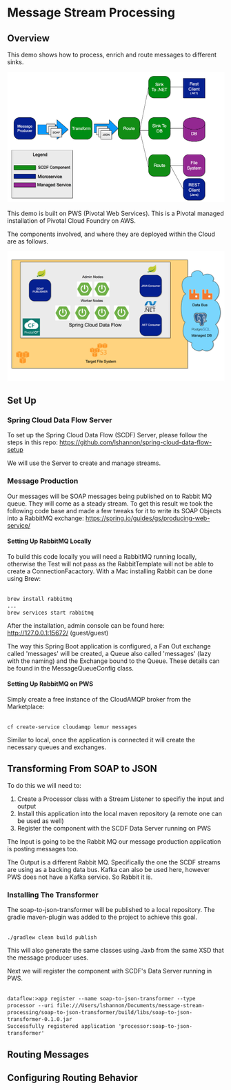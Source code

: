# Message Stream Processing

## Overview

This demo shows how to process, enrich and route messages to different sinks.

![alt text](dataflow.png "Flow Of Data")

This demo is built on PWS (Pivotal Web Services). This is a Pivotal managed installation of Pivotal Cloud Foundry on AWS.

The components involved, and where they are deployed within the Cloud are as follows.

![alt text](components.png "Components")

## Set Up

### Spring Cloud Data Flow Server
To set up the Spring Cloud Data Flow (SCDF) Server, please follow the steps in this repo:
https://github.com/lshannon/spring-cloud-data-flow-setup

We will use the Server to create and manage streams.

### Message Production

Our messages will be SOAP messages being published on to Rabbit MQ queue. They will come as a steady stream. To get this result we took the following code base and made a few tweaks for it to write its SOAP Objects into a RabbitMQ exchange:
https://spring.io/guides/gs/producing-web-service/

#### Setting Up RabbitMQ Locally

To build this code locally you will need a RabbitMQ running locally, otherwise the Test will not pass as the RabbitTemplate will not be able to create a ConnectionFacactory. With a Mac installing Rabbit can be done using Brew:

```shell

brew install rabbitmq
...
brew services start rabbitmq

```
After the installation, admin console can be found here:
http://127.0.0.1:15672/
(guest/guest)

The way this Spring Boot application is configured, a Fan Out exchange called 'messages' will be created, a Queue also called 'messages' (lazy with the naming) and the Exchange bound to the Queue. These details can be found in the MessageQueueConfig class.

#### Setting Up RabbitMQ on PWS

Simply create a free instance of the CloudAMQP broker from the Marketplace:

```shell

cf create-service cloudamqp lemur messages

```
Similar to local, once the application is connected it will create the necessary queues and exchanges.

## Transforming From SOAP to JSON

To do this we will need to:

1. Create a Processor class with a Stream Listener to specifiy the input and output
2. Install this application into the local maven repository (a remote one can be used as well)
3. Register the component with the SCDF Data Server running on PWS

The Input is going to be the Rabbit MQ our message production application is posting messages too.

The Output is a different Rabbit MQ. Specifically the one the SCDF streams are using as a backing data bus. Kafka can also be used here, however PWS does not have a Kafka service. So Rabbit it is.

### Installing The Transformer

The soap-to-json-transformer will be published to a local repository. The gradle maven-plugin was added to the project to achieve this goal.

```shell

./gradlew clean build publish

```
This will also generate the same classes using Jaxb from the same XSD that the message producer uses.

Next we will register the component with SCDF's Data Server running in PWS.

```shell

dataflow:>app register --name soap-to-json-transformer --type processor --uri file:///Users/lshannon/Documents/message-stream-processing/soap-to-json-transformer/build/libs/soap-to-json-transformer-0.1.0.jar
Successfully registered application 'processor:soap-to-json-transformer'

```
## Routing Messages

## Configuring Routing Behavior


